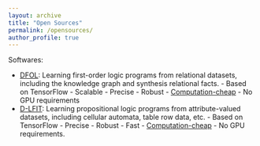 ```yaml
---
layout: archive
title: "Open Sources"
permalink: /opensources/
author_profile: true
---
```


Softwares:
- [DFOL](https://github.com/gaokun12/DFORL): Learning first-order logic programs from relational datasets, including the knowledge graph and synthesis relational facts.
      - Based on TensorFlow
      - Scalable
      - Precise
      - Robust
      - <u>Computation-cheap</u>
      - No GPU requirements
- [D-LFIT](https://github.com/gaokun12/D-LFIT): Learning propositional logic programs from attribute-valued datasets, including cellular automata, table row data, etc. 
      - Based on TensorFlow
      - Precise
      - Robust
      - Fast
      - <u>Computation-cheap</u>
      - No GPU requirements.